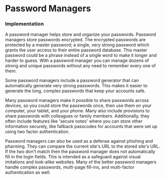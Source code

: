 # Password Managers

### Implementation
A password manager helps store and organize your passwords. Password managers store passwords encrypted. The encrypted passwords are protected by a master password; a single,  very strong password which grants the user access to their entire password database. This master password could be a phrase instead of a single word to make it longer and harder to guess. With a password manager you can manage dozens of strong and unique passwords without any need to remember every one of them.

Some password managers include a password generator that can automatically generate very strong passwords. This makes it easier to generate the long, complex passwords that keep your accounts safe.

Many password managers make it possible to share passwords across devices, so you could store the passwords once, then use them on your computer, your tablet, and your phone. Many also include provisions to share passwords with colleagues or family members. Additionally, they often include features like 'secure notes' where you can store other information securely, like fallback passcodes for accounts that were set up using two factor authentication.

Password managers can also be used as a defense against phishing and pharming. They can compare the current site's URL to the stored site's URL. If the two don't match then the password manager does not automatically fill in the login fields. This is intended as a safeguard against visual imitations and look-alike websites. Many of the better password managers handle complex passwords, multi-page fill-ins, and multi-factor authentication as well.